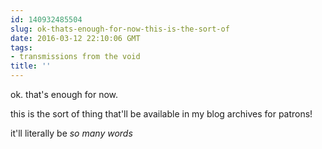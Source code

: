 ```yaml
---
id: 140932485504
slug: ok-thats-enough-for-now-this-is-the-sort-of
date: 2016-03-12 22:10:06 GMT
tags:
- transmissions from the void
title: ''
---
```


ok. that's enough for now.

this is the sort of thing that'll be available in my blog archives for patrons!

it'll literally be *so many words*